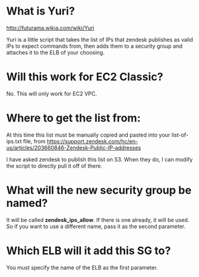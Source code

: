 # What is Yuri?
http://futurama.wikia.com/wiki/Yuri

Yuri is a little script that takes the list of IPs that zendesk publishes as valid IPs to expect commands from, then adds them to a security group and attaches it to the ELB of your choosing.

# Will this work for EC2 Classic?
No. This will only work for EC2 VPC.

# Where to get the list from:
At this time this list must be manually copied and pasted into your list-of-ips.txt file, from https://support.zendesk.com/hc/en-us/articles/203660846-Zendesk-Public-IP-addresses

I have asked zendesk to publish this list on S3. When they do, I can modify the script to directly pull it off of there.

# What will the new security group be named?
It will be called **zendesk_ips_allow**. If there is one already, it will be used. So if you want to use a different name, pass it as the second parameter.

# Which ELB will it add this SG to?
You must specify the name of the ELB as the first parameter.